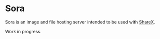 # Sora
Sora is an image and file hosting server intended to be used with [ShareX](https://github.com/ShareX/ShareX).

Work in progress.

